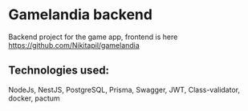 # Gamelandia backend
 
 Backend project for the game app, frontend is here https://github.com/Nikitapil/gamelandia
 
## Technologies used: 
NodeJs, NestJS, PostgreSQL, Prisma, Swagger, JWT, Class-validator, docker, pactum
